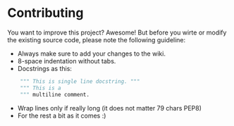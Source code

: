 # Contributing

You want to improve this project? Awesome! But before you wirte or modify the existing source code, please note the following guideline:

- Always make sure to add your changes to the wiki.
- 8-space indentation without tabs.
- Docstrings as this:
```python
    """ This is single line docstring. """
    """ This is a
    """ multiline comment.
```
- Wrap lines only if really long (it does not matter 79 chars PEP8)
- For the rest a bit as it comes :)
